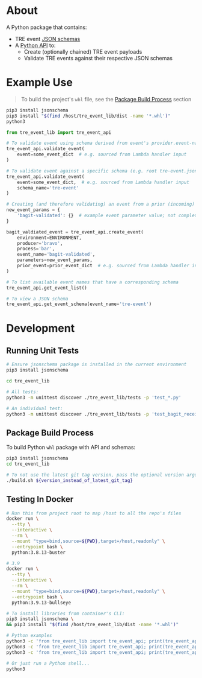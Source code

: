 # About

A Python package that contains:

* TRE event [JSON schemas](../tre_schemas/)
* A [Python API](tre_event_lib/tre_event_api.py) to:
  * Create (optionally chained) TRE event payloads
  * Validate TRE events against their respective JSON schemas

# Example Use

> To build the project's `whl` file, see the [Package Build Process](#package-build-process)
  section

```bash
pip3 install jsonschema
pip3 install "$(find /host/tre_event_lib/dist -name '*.whl')"
python3
```

```python
from tre_event_lib import tre_event_api

# To validate event using schema derived from event's provider.event-name field:
tre_event_api.validate_event(
    event=some_event_dict  # e.g. sourced from Lambda handler input
)

# To validate event against a specific schema (e.g. root tre-event.json schema)
tre_event_api.validate_event(
    event=some_event_dict,  # e.g. sourced from Lambda handler input
    schema_name='tre-event'
)

# Creating (and therefore validating) an event from a prior (incoming) event
new_event_params = {
    'bagit-validated': {}  # example event parameter value; not complete
}

bagit_valdiated_event = tre_event_api.create_event(
    environment=ENVIRONMENT,
    producer='bravo',
    process='bar',
    event_name='bagit-validated',
    parameters=new_event_params,
    prior_event=prior_event_dict  # e.g. sourced from Lambda handler input
)

# To list available event names that have a corresponding schema
tre_event_api.get_event_list()

# To view a JSON schema
tre_event_api.get_event_schema(event_name='tre-event')
```

# Development

## Running Unit Tests

```bash
# Ensure jsonschema package is installed in the current environment
pip3 install jsonschema
```

```bash
cd tre_event_lib

# All tests:
python3 -m unittest discover ./tre_event_lib/tests -p 'test_*.py'

# An individual test:
python3 -m unittest discover ./tre_event_lib/tests -p 'test_bagit_received.py'
```

## Package Build Process

To build Python `whl` package with API and schemas:

```bash
pip3 install jsonschema
cd tre_event_lib

# To not use the latest git tag version, pass the optional version argument
./build.sh ${version_instead_of_latest_git_tag}
```

## Testing In Docker

```bash
# Run this from project root to map /host to all the repo's files
docker run \
  --tty \
  --interactive \
  --rm \
  --mount "type=bind,source=${PWD},target=/host,readonly" \
  --entrypoint bash \
  python:3.8.13-buster

# 3.9
docker run \
  --tty \
  --interactive \
  --rm \
  --mount "type=bind,source=${PWD},target=/host,readonly" \
  --entrypoint bash \
  python:3.9.13-bullseye
```

```bash
# To install libraries from container's CLI:
pip3 install jsonschema \
&& pip3 install "$(find /host/tre_event_lib/dist -name '*.whl')"
```

```bash
# Python examples
python3 -c 'from tre_event_lib import tre_event_api; print(tre_event_api.EVENT_VERSION)'
python3 -c 'from tre_event_lib import tre_event_api; print(tre_event_api.get_event_list())'
python3 -c 'from tre_event_lib import tre_event_api; print(tre_event_api.get_schema_store())'

# Or just run a Python shell...
python3
```
